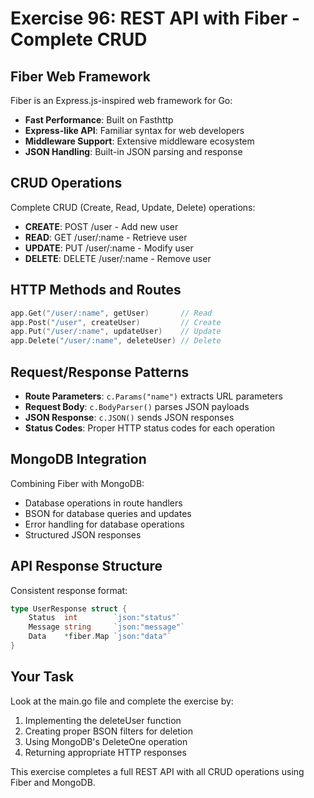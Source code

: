 # Exercise 96: REST API with Fiber - Complete CRUD

## Fiber Web Framework

Fiber is an Express.js-inspired web framework for Go:
- **Fast Performance**: Built on Fasthttp
- **Express-like API**: Familiar syntax for web developers
- **Middleware Support**: Extensive middleware ecosystem
- **JSON Handling**: Built-in JSON parsing and response

## CRUD Operations

Complete CRUD (Create, Read, Update, Delete) operations:
- **CREATE**: POST /user - Add new user
- **READ**: GET /user/:name - Retrieve user
- **UPDATE**: PUT /user/:name - Modify user
- **DELETE**: DELETE /user/:name - Remove user

## HTTP Methods and Routes

```go
app.Get("/user/:name", getUser)       // Read
app.Post("/user", createUser)         // Create  
app.Put("/user/:name", updateUser)    // Update
app.Delete("/user/:name", deleteUser) // Delete
```

## Request/Response Patterns

- **Route Parameters**: `c.Params("name")` extracts URL parameters
- **Request Body**: `c.BodyParser()` parses JSON payloads
- **JSON Response**: `c.JSON()` sends JSON responses
- **Status Codes**: Proper HTTP status codes for each operation

## MongoDB Integration

Combining Fiber with MongoDB:
- Database operations in route handlers
- BSON for database queries and updates
- Error handling for database operations
- Structured JSON responses

## API Response Structure

Consistent response format:
```go
type UserResponse struct {
    Status  int        `json:"status"`
    Message string     `json:"message"`
    Data    *fiber.Map `json:"data"`
}
```

## Your Task

Look at the main.go file and complete the exercise by:
1. Implementing the deleteUser function
2. Creating proper BSON filters for deletion
3. Using MongoDB's DeleteOne operation
4. Returning appropriate HTTP responses

This exercise completes a full REST API with all CRUD operations using Fiber and MongoDB.